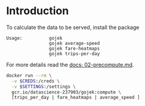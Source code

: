 # Introduction

To calculate the data to be served, install the package 

```
Usage:          gojek
                gojek average-speed
                gojek fare-heatmaps
                gojek trips-per-day
```


For more details read the [docs: 02-precompute.md](../docs/02-precompute.md).

```bash
docker run --rm \
  -v $CREDS:/creds \
  -v $SETTINGS:/settings \
  gcr.io/datascience-237903/gojek:compute \
  [trips_per_day | fare_heatmaps | average_speed ]
```
